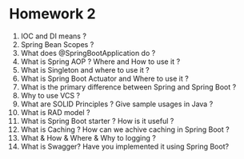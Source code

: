 # Homework 2
1. IOC and DI means ?
2. Spring Bean Scopes ?
3. What does @SpringBootApplication do ?
4. What is Spring AOP ? Where and How to use it ?
5. What is Singleton and where to use it ?
6. What is Spring Boot Actuator and Where to use it ?
7. What is the primary difference between Spring and Spring Boot ?
8. Why to use VCS ?
9. What are SOLID Principles ? Give sample usages in Java ?
10. What is RAD model ?
11. What is Spring Boot starter ? How is it useful ?
12. What is Caching ? How can we achive caching in Spring Boot ?
13. What & How & Where & Why to logging ?
14. What is Swagger? Have you implemented it using Spring Boot?
